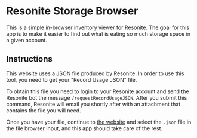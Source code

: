 # Resonite Storage Browser

This is a simple in-browser inventory viewer for Resonite. The goal for this app is to make it easier to find out what is eating so much storage space in a given account.

## Instructions

This website uses a JSON file produced by Resonite. In order to use this tool, you need to get your "Record Usage JSON" file.

To obtain this file you need to login to your Resonite account and send the Resonite bot the message `/requestRecordUsageJSON`. After you submit this command, Resonite will email you shortly after with an attachment that contains the file you will need.

Once you have your file, continue to [the website](https://armored-dragon.github.io/Resonite-Inventory-Viewer/index) and select the `.json` file in the file browser input, and this app should take care of the rest.
